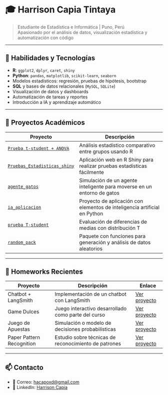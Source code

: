 # 🎓 Harrison Capia Tintaya

> Estudiante de Estadística e Informática | Puno, Perú  
> Apasionado por el análisis de datos, visualización estadística y automatización con código

---

## 🧰 Habilidades y Tecnologías

- **R**: `ggplot2`, `dplyr`, `caret`, `shiny`
- **Python**: `pandas`, `matplotlib`, `scikit-learn`, `seaborn`
- Modelos estadísticos: regresión, pruebas de hipótesis, bootstrap
- **SQL** y bases de datos relacionales (`MySQL`, `SQLite`)
- Visualización de datos y dashboards
- Automatización de tareas y reportes
- Introducción a IA y aprendizaje automático

---

## 📌 Proyectos Académicos

| Proyecto | Descripción |
|----------|-------------|
| [`Prueba t-student + ANOVA`](https://github.com/Hacapoxd/Finesi-lp3/tree/main/homeworks/Prueba%20t-student%20%2B%20ANOVA) | Análisis estadístico comparativo entre grupos usando R |
| [`Pruebas_Estadisticas_shiny`](https://github.com/Hacapoxd/Finesi-lp3/tree/main/homeworks/Pruebas_Estadisticas_shiny) | Aplicación web en R Shiny para realizar pruebas estadísticas fácilmente |
| [`agente_gatos`](https://github.com/Hacapoxd/Finesi-lp3/tree/main/homeworks/agente_gatos) | Simulación de un agente inteligente para moverse en un entorno de gatos |
| [`ia_aplicacion`](https://github.com/Hacapoxd/Finesi-lp3/tree/main/homeworks/ia_aplicacion) | Proyecto de aplicación con elementos de inteligencia artificial en Python |
| [`prueba T-student`](https://github.com/Hacapoxd/Finesi-lp3/tree/main/homeworks/prueba%20T-student) | Evaluación de diferencias de medias con distribución T |
| [`random_pack`](https://github.com/Hacapoxd/Finesi-lp3/tree/main/homeworks/random_pack) | Paquete con funciones para generación y análisis de datos aleatorios |

---

## 📂 Homeworks Recientes

| Proyecto                      | Descripción                                                | Enlace |
|-----------------------------|------------------------------------------------------------|--------|
| Chatbot + LangSmith           | Implementación de un chatbot con LangSmith                  | [Ver proyecto](https://github.com/Hacapoxd/FINESI-Estadistica-Computacional/tree/main/homeworks/chatbot%2Blangsmith ) |
| Game Dulces                   | Juego interactivo desarrollado como parte del curso         | [Ver proyecto](https://github.com/Hacapoxd/FINESI-Estadistica-Computacional/tree/main/homeworks/game_dulces ) |
| Juego de Apuestas             | Simulación o modelo de decisiones probabilísticas           | [Ver proyecto](https://github.com/Hacapoxd/FINESI-Estadistica-Computacional/tree/main/homeworks/juego_de_apuestas ) |
| Paper Pattern Recognition     | Estudio sobre técnicas de reconocimiento de patrones        | [Ver proyecto](https://github.com/Hacapoxd/FINESI-Estadistica-Computacional/tree/main/homeworks/paper_pattern_recognition ) |

---

## 📫 Contacto

- 📧 Correo: [hacapoxd@gmail.com](mailto:hacapoxd@gmail.com)
- 💼 LinkedIn: [Harrison Capia](https://www.linkedin.com/in/harricapiat/ )


